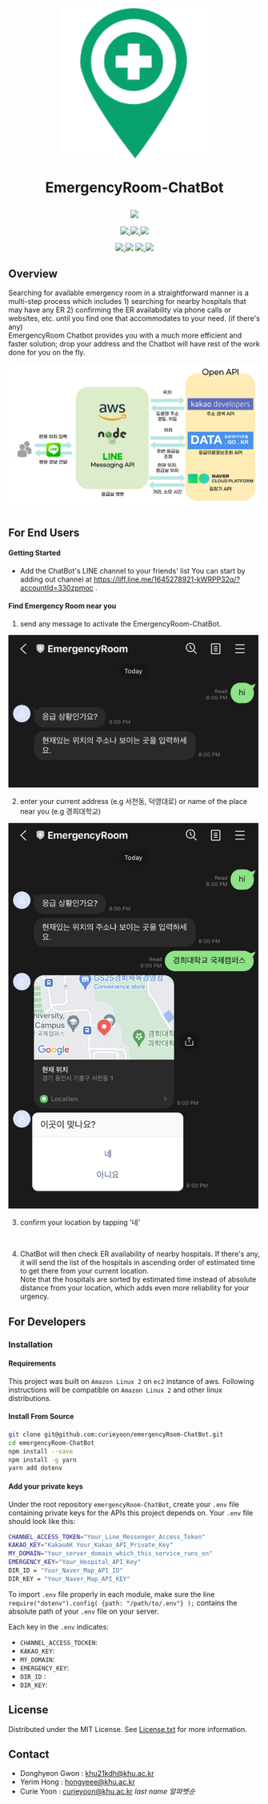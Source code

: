 <br></br>
<p align="center"> <img src="assets/logo.png" alt="2_place" width='300' /></p>

# <p align="center">EmergencyRoom-ChatBot</p>
<p align="center">
<img src='https://img.shields.io/badge/KHU--OSS-Group9-blueviolet' /></p>
<p align="center">
 <a  href='https://nodejs.org/en/'><img src='https://img.shields.io/badge/Made%20with-NodeJS-68a063.svg' /> </a><a  href='https://expressjs.com/'> <img src='https://img.shields.io/badge/Made%20with-Express-259dff.svg'/></a></a><a  href='https://aws.amazon.com'> <img src='https://img.shields.io/badge/Made%20with-AWS-FF9900.svg'/></a></p>
<p align="center">
 <a href='https://developers.line.biz/en/docs/messaging-api/overview/'><img src='https://img.shields.io/badge/API-LINE-06c755'  /> </a> <a href='https://developers.kakao.com/docs/latest/ko/local/commo'><img src='https://img.shields.io/badge/API-KAKAO--LOCAL-fee500' /></a> <a href='https://api.ncloud-docs.com/docs/ai-naver-mapsdirections-driving'> <img src='https://img.shields.io/badge/API-NAVER--MAP-1ic800'  />  </a> <a href='https://www.data.go.kr/data/15057684/openapi.do'><img src='https://img.shields.io/badge/API-DATA.GO.KR-0b70b9' /> </a>




</p>

## Overview

Searching for available emergency room in a straightforward manner is a multi-step process which includes 1) searching for nearby hospitals that may have any ER 2) confirming the ER availability via phone calls or websites, etc. until you find one that accommodates to your need. (if there's any)<br />EmergencyRoom Chatbot provides you with a much more efficient and faster solution; drop your address and the Chatbot will have rest of the work done for you on the fly. 

<img src="assets/chatbot_architecture.png" alt="1_activate" />


## For End Users

#### Getting Started
 * Add the ChatBot's LINE channel to your friends' list
You can start by adding out channel at https://liff.line.me/1645278921-kWRPP32q/?accountId=330zpmoc .<br />


#### Find Emergency Room near you
1. send any message to activate the EmergencyRoom-ChatBot.

<img src="assets/1_activate.jpg" alt="1_activate" width="500"/>


2. enter your current address (e.g 서천동, 덕영대로) or name of the place near you (e.g 경희대학교)

<img src="assets/2_place.jpg" alt="2_place" width="500"/>


3. confirm your location by tapping '네'
<br />

4. ChatBot will then check ER availability of nearby hospitals. If there's any, it will send the list of the hospitals in ascending order of estimated time to get there from your current location.
    <br />Note that the hospitals are sorted by estimated time instead of absolute distance from your location, which adds even more reliability for your urgency. <br />

## For Developers
### Installation

#### Requirements
This project was built on ```Amazon Linux 2``` on ```ec2``` instance of aws. 
Following instructions will be compatible on ```Amazon Linux 2``` and other linux distributions. 

#### Install From Source
```bash
git clone git@github.com:curieyoon/emergencyRoom-ChatBot.git
cd emergencyRoom-ChatBot
npm install --save
npm install -g yarn
yarn add dotenv
```

#### Add your private keys
Under the root repository ```emergencyRoom-ChatBot```, create your ```.env``` file containing private keys for the APIs this project depends on. 
Your ```.env``` file should look like this:
```bash
CHANNEL_ACCESS_TOKEN="Your_Line_Messenger_Access_Token"
KAKAO_KEY="KakaoAK Your_Kakao_API_Private_Key"
MY_DOMAIN="Your_server_domain_which_this_service_runs_on"
EMERGENCY_KEY="Your_Hospital_API_Key"
DIR_ID = "Your_Naver_Map_API_ID"
DIR_KEY = "Your_Naver_Map_API_KEY"
```

To import ```.env``` file properly in each module, make sure the line ```require("dotenv").config( {path: "/path/to/.env"} );``` contains the absolute path of your ```.env``` file on your server.

Each key in the ```.env``` indicates:
 * ```CHANNEL_ACCESS_TOCKEN```: 
 * ```KAKAO_KEY```:
 * ```MY_DOMAIN```:
 * ```EMERGENCY_KEY```:
 * ```DIR_ID``` :
 * ```DIR_KEY```:


## License
Distributed under the MIT License. See <a href='License.txt'>License.txt</a> for more information.


## Contact 
* Donghyeon Gwon : khu21kdh@khu.ac.kr
* Yerim Hong : hongyeee@khu.ac.kr
* Curie Yoon : curieyoon@khu.ac.kr
_last name 알파벳순_
